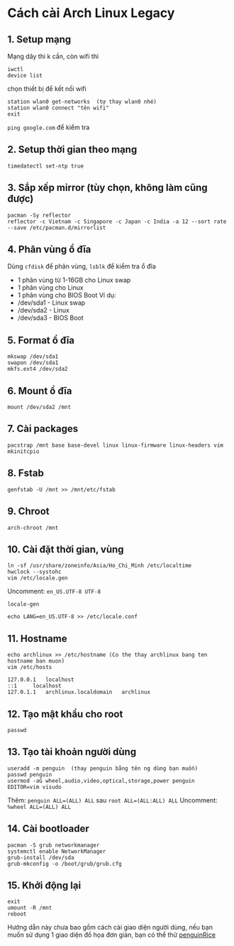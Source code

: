 # Cách cài Arch Linux Legacy
## 1. Setup mạng
Mạng dây thì k cần, còn wifi thì
```
iwctl
device list
```
chọn thiết bị để kết nối wifi

```
station wlan0 get-networks  (tự thay wlan0 nhé)
station wlan0 connect "tên wifi"
exit
```

`ping google.com` để kiểm tra

## 2. Setup thời gian theo mạng
```
timedatectl set-ntp true
```

## 3. Sắp xếp mirror (tùy chọn, không làm cũng được)
```
pacman -Sy reflector
reflector -c Vietnam -c Singapore -c Japan -c India -a 12 --sort rate --save /etc/pacman.d/mirrorlist
```

## 4. Phân vùng ổ đĩa
Dùng `cfdisk` để phân vùng, `lsblk` để kiểm tra ổ đĩa
- 1 phân vùng từ 1-16GB cho Linux swap
- 1 phân vùng cho Linux
- 1 phân vùng cho BIOS Boot
Ví dụ:
- /dev/sda1 - Linux swap
- /dev/sda2 - Linux
- /dev/sda3 - BIOS Boot

## 5. Format ổ đĩa
```
mkswap /dev/sda1 
swapon /dev/sda1
mkfs.ext4 /dev/sda2
```

## 6. Mount ổ đĩa
```
mount /dev/sda2 /mnt
```

## 7. Cài packages
```
pacstrap /mnt base base-devel linux linux-firmware linux-headers vim mkinitcpio
```

## 8. Fstab
```
genfstab -U /mnt >> /mnt/etc/fstab
```

## 9. Chroot
```
arch-chroot /mnt
```

## 10. Cài đặt thời gian, vùng
```
ln -sf /usr/share/zoneinfo/Asia/Ho_Chi_Minh /etc/localtime
hwclock --systohc
vim /etc/locale.gen
```

Uncomment: `en_US.UTF-8 UTF-8`

```
locale-gen
```

```
echo LANG=en_US.UTF-8 >> /etc/locale.conf
```

## 11. Hostname
```
echo archlinux >> /etc/hostname (Co the thay archlinux bang ten hostname ban muon)
vim /etc/hosts
```

```
127.0.0.1   localhost
::1     localhost
127.0.1.1   archlinux.localdomain   archlinux
```

## 12. Tạo mật khẩu cho root
```
passwd
```

## 13. Tạo tài khoản người dùng
```
useradd -m penguin  (thay penguin bằng tên ng dùng bạn muốn)
passwd penguin
usermod -aG wheel,audio,video,optical,storage,power penguin
EDITOR=vim visudo
```

Thêm: `penguin ALL=(ALL) ALL` sau `root ALL=(ALL:ALL) ALL`
Uncomment: `%wheel ALL=(ALL) ALL`

## 14. Cài bootloader
```
pacman -S grub networkmanager
systemctl enable NetworkManager
grub-install /dev/sda
grub-mkconfig -o /boot/grub/grub.cfg
```

## 15. Khởi động lại
```
exit
umount -R /mnt
reboot
```

Hướng dẫn này chưa bao gồm cách cài giao diện người dùng, nếu bạn muốn sử dụng 1 giao diện đồ họa đơn giản, bạn có thể thử [penguinRice](https://github.com/p3nguin-kun/penguinRice)
